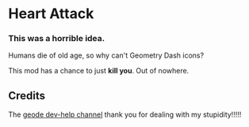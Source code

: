# Heart Attack
### This was a horrible idea.

Humans die of old age, so why can't Geometry Dash icons?

This mod has a chance to just **kill you**. Out of nowhere.

## Credits

The [geode dev-help channel](https://discord.gg/9e43WMKzhp)
thank you for dealing with my stupidity!!!!!
